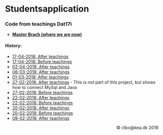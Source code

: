 # Studentsapplication
### Code from teachings Dat17i

* [**Master Brach (where we are now)**](https://github.com/Dat17i/studentsapplication/tree/master)

#### History:

* [17-04-2018: After teachings](https://github.com/Dat17i/studentsapplication/tree/at_17_04_2018)
* [17-04-2018: Before teachings](https://github.com/Dat17i/studentsapplication/tree/bf_17_04_2018)
* [02-04-2018: After teachings](https://github.com/Dat17i/studentsapplication/tree/at_02_04_2018)
* [06-03-2018: After teachings](https://github.com/Dat17i/studentsapplication/tree/at_06_03_2018)
* [01-03-2018: After teachings](https://github.com/Dat17i/studentsapplication/tree/at_1_3_2018)
* [27-02-2018: After teachings](https://github.com/Dat17i/06_code_from_teachings) - This is not part of this project, but shows how to connect MySql and Java
* [27-02-2018: Before teachings](https://github.com/Dat17i/studentsapplication/tree/bf_27_02_2018)
* [22-02-2018: After teachings](https://github.com/Dat17i/studentsapplication/tree/at_22_02_2018)
* [22-02-2018: Before teachings](https://github.com/Dat17i/studentsapplication/tree/bf_22_02_2018)
* [20-02-2018: After teachings](https://github.com/Dat17i/studentsapplication/tree/at_20_02_2018) 
* [20-02-2018: Before teachings](https://github.com/Dat17i/studentsapplication/tree/bf_20_02_2018)    
* [08-02-2018: After teachings](https://github.com/Dat17i/studentsapplication/tree/at_8_2_2018)    


<div style="text-align : right">&copy; clbo@kea.dk  2018</div>
